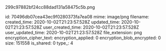 299c97882bf24cc88dad131a58475c5b.png

id: 70496db07cea43ec9f0280373fa7ea08
mime: image/png
filename: 
created_time: 2020-10-02T21:23:57.528Z
updated_time: 2020-10-02T21:23:57.528Z
user_created_time: 2020-10-02T21:23:57.528Z
user_updated_time: 2020-10-02T21:23:57.528Z
file_extension: png
encryption_cipher_text: 
encryption_applied: 0
encryption_blob_encrypted: 0
size: 151558
is_shared: 0
type_: 4